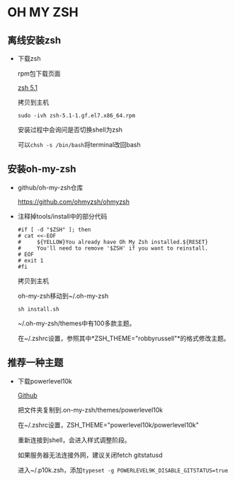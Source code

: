 # OH MY ZSH

## 离线安装zsh

* 下载zsh

  rpm包下载页面

  [zsh 5.1](https://centos.pkgs.org/7/ghettoforge-plus-x86_64/zsh-5.1-1.gf.el7.x86_64.rpm.html)

  拷贝到主机

  ```shell
  sudo -ivh zsh-5.1-1.gf.el7.x86_64.rpm
  ```

  安装过程中会询问是否切换shell为zsh

  可以`chsh -s /bin/bash`将terminal改回bash

## 安装oh-my-zsh

* github/oh-my-zsh仓库

  https://github.com/ohmyzsh/ohmyzsh

* 注释掉tools/install中的部分代码

  ```shell
  #if [ -d "$ZSH" ]; then
  #	cat <<-EOF
  #		${YELLOW}You already have Oh My Zsh installed.${RESET}
  #		You'll need to remove '$ZSH' if you want to reinstall.
  #	EOF
  #	exit 1
  #fi
  ```

  拷贝到主机

  oh-my-zsh移动到~/.oh-my-zsh

  ```shell
  sh install.sh
  ```

  ~/.oh-my-zsh/themes中有100多款主题。

  在~/.zshrc设置，参照其中*ZSH_THEME="robbyrussell"*的格式修改主题。
  
## 推荐一种主题

* 下载powerlevel10k

  [Github](https://github.com/romkatv/powerlevel10k)

  把文件夹复制到.on-my-zsh/themes/powerlevel10k

  在~/.zshrc设置，ZSH_THEME="powerlevel10k/powerlevel10k"

  重新连接到shell，会进入样式调整阶段。

  如果服务器无法连接外网，建议关闭fetch gitstatusd

  进入~/.p10k.zsh，添加`typeset -g POWERLEVEL9K_DISABLE_GITSTATUS=true`
